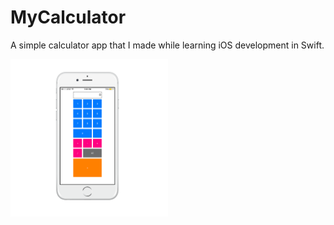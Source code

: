 # MyCalculator
A simple calculator app that I made while learning iOS development in Swift.

<img src="https://github.com/kvyshakh/MyCalculator/blob/master/Calc_View.png" width="50%" height="50%"/>

